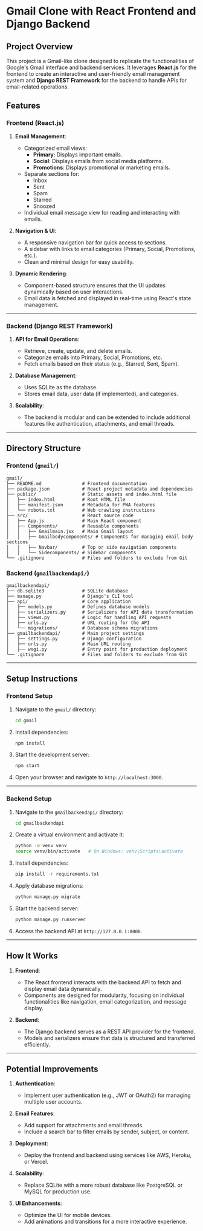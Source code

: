 # Gmail Clone with React Frontend and Django Backend

## **Project Overview**

This project is a Gmail-like clone designed to replicate the functionalities of Google's Gmail interface and backend services. 
It leverages **React.js** for the frontend to create an interactive and user-friendly email management system and **Django REST Framework** for the backend to handle APIs for email-related operations.


## **Features**

### **Frontend (React.js)**

1. **Email Management**:
   - Categorized email views:
     - **Primary**: Displays important emails.
     - **Social**: Displays emails from social media platforms.
     - **Promotions**: Displays promotional or marketing emails.
   - Separate sections for:
     - Inbox
     - Sent
     - Spam
     - Starred
     - Snoozed
   - Individual email message view for reading and interacting with emails.

2. **Navigation & UI**:
   - A responsive navigation bar for quick access to sections.
   - A sidebar with links to email categories (Primary, Social, Promotions, etc.).
   - Clean and minimal design for easy usability.

3. **Dynamic Rendering**:
   - Component-based structure ensures that the UI updates dynamically based on user interactions.
   - Email data is fetched and displayed in real-time using React's state management.

---

### **Backend (Django REST Framework)**

1. **API for Email Operations**:
   - Retrieve, create, update, and delete emails.
   - Categorize emails into Primary, Social, Promotions, etc.
   - Fetch emails based on their status (e.g., Starred, Sent, Spam).

2. **Database Management**:
   - Uses SQLite as the database.
   - Stores email data, user data (if implemented), and categories.

3. **Scalability**:
   - The backend is modular and can be extended to include additional features like authentication, attachments, and email threads.

---

## **Directory Structure**

### **Frontend (`gmail/`)**
```
gmail/
├── README.md               # Frontend documentation
├── package.json            # React project metadata and dependencies
├── public/                 # Static assets and index.html file
│   ├── index.html          # Root HTML file
│   ├── manifest.json       # Metadata for PWA features
│   └── robots.txt          # Web crawling instructions
├── src/                    # React source code
│   ├── App.js              # Main React component
│   ├── Components/         # Reusable components
│   │   ├── Gmailmain.jsx   # Main Gmail layout
│   │   ├── Gmailbodycomponents/ # Components for managing email body sections
│   │   ├── Navbar/         # Top or side navigation components
│   │   └── Sidecomponents/ # Sidebar components
└── .gitignore              # Files and folders to exclude from Git
```

### **Backend (`gmailbackendapi/`)**
```
gmailbackendapi/
├── db.sqlite3              # SQLite database
├── manage.py               # Django's CLI tool
├── api/                    # Core application
│   ├── models.py           # Defines database models
│   ├── serializers.py      # Serializers for API data transformation
│   ├── views.py            # Logic for handling API requests
│   ├── urls.py             # URL routing for the API
│   └── migrations/         # Database schema migrations
├── gmailbackendapi/        # Main project settings
│   ├── settings.py         # Django configuration
│   ├── urls.py             # Main URL routing
│   ├── wsgi.py             # Entry point for production deployment
└── .gitignore              # Files and folders to exclude from Git
```

---

## **Setup Instructions**

### **Frontend Setup**
1. Navigate to the `gmail/` directory:
   ```bash
   cd gmail
   ```
2. Install dependencies:
   ```bash
   npm install
   ```
3. Start the development server:
   ```bash
   npm start
   ```
4. Open your browser and navigate to `http://localhost:3000`.

---

### **Backend Setup**
1. Navigate to the `gmailbackendapi/` directory:
   ```bash
   cd gmailbackendapi
   ```
2. Create a virtual environment and activate it:
   ```bash
   python -m venv venv
   source venv/bin/activate   # On Windows: venv\Scripts\activate
   ```
3. Install dependencies:
   ```bash
   pip install -r requirements.txt
   ```
4. Apply database migrations:
   ```bash
   python manage.py migrate
   ```
5. Start the backend server:
   ```bash
   python manage.py runserver
   ```
6. Access the backend API at `http://127.0.0.1:8000`.

---

## **How It Works**

1. **Frontend**:
   - The React frontend interacts with the backend API to fetch and display email data dynamically.
   - Components are designed for modularity, focusing on individual functionalities like navigation, email categorization, and message display.

2. **Backend**:
   - The Django backend serves as a REST API provider for the frontend.
   - Models and serializers ensure that data is structured and transferred efficiently.

---

## **Potential Improvements**

1. **Authentication**:
   - Implement user authentication (e.g., JWT or OAuth2) for managing multiple user accounts.

2. **Email Features**:
   - Add support for attachments and email threads.
   - Include a search bar to filter emails by sender, subject, or content.

3. **Deployment**:
   - Deploy the frontend and backend using services like AWS, Heroku, or Vercel.

4. **Scalability**:
   - Replace SQLite with a more robust database like PostgreSQL or MySQL for production use.

5. **UI Enhancements**:
   - Optimize the UI for mobile devices.
   - Add animations and transitions for a more interactive experience.
